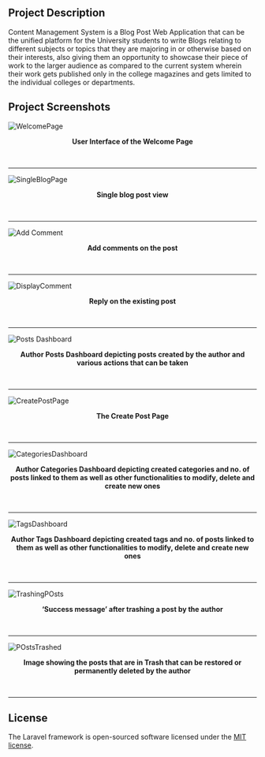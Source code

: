 ## Project Description
<p>Content Management System is a Blog Post Web Application that can be the
   unified platform for the University students to write Blogs relating to
   different subjects or topics that they are majoring in or otherwise based on
   their interests, also giving them an opportunity to showcase their piece of
   work to the larger audience as compared to the current system wherein their
   work gets published only in the college magazines and gets limited to the
   individual colleges or departments.
</p>
   
## Project Screenshots 

![WelcomePage](https://user-images.githubusercontent.com/31646033/83154656-04369c00-a11e-11ea-96de-6dce02301b90.jpg)
<p align="center"><strong>User Interface of the Welcome Page</strong></p>
<br>
<hr>

![SingleBlogPage](https://user-images.githubusercontent.com/31646033/83157884-b9b71e80-a121-11ea-8870-58531cf2526e.jpg)
<p align="center"><strong>Single blog post view</strong></p>
<br>
<hr>

![Add Comment](https://user-images.githubusercontent.com/31646033/83157894-bd4aa580-a121-11ea-911d-e4d12b455d39.png)
<p align="center"><strong>Add comments on the post</strong></p>
<br>
<hr>

![DisplayComment](https://user-images.githubusercontent.com/31646033/83157904-c0459600-a121-11ea-8050-c3534af0cbff.png)
<p align="center"><strong>Reply on the existing post</strong></p>
<br>
<hr>

![Posts Dashboard](https://user-images.githubusercontent.com/31646033/83156613-3ea13880-a120-11ea-9c69-a5ced696f2c3.png)
<p align="center"><strong>Author Posts Dashboard depicting posts created by the author and various actions that can be taken</strong></p>
<br>
<hr>

![CreatePostPage](https://user-images.githubusercontent.com/31646033/83157028-c2f3bb80-a120-11ea-9e40-b57a1d159b3b.png)
<p align="center"><strong>The Create Post Page</strong></p>
<br>
<hr>

![CategoriesDashboard](https://user-images.githubusercontent.com/31646033/83157042-c7b86f80-a120-11ea-8910-021bb36a5297.jpg)
<p align="center">
<strong>
Author Categories Dashboard depicting created categories and no.
of posts linked to them as well as other functionalities to modify,
delete and create new ones
</strong>
</p>
<br>
<hr>

![TagsDashboard](https://user-images.githubusercontent.com/31646033/83157068-cedf7d80-a120-11ea-8f64-813eb63ef1cf.jpg)
<p align="center">
<strong>
Author Tags Dashboard depicting created tags and no. of posts linked to them as well as other functionalities to modify, delete and create new ones
</strong>
</p>
<br>
<hr>

![TrashingPOsts](https://user-images.githubusercontent.com/31646033/83157544-5cbb6880-a121-11ea-8d7e-1fd45bfe9a9e.jpg)
<p align="center"><strong>‘Success message’ after trashing a post by the author</strong></p>
<br>
<hr>

![POstsTrashed](https://user-images.githubusercontent.com/31646033/83157560-61801c80-a121-11ea-9b5a-b726cf18a6aa.jpg)
<p align="center">
<strong>
Image showing the posts that are in Trash that can be restored or
permanently deleted by the author
</strong>
</p>
<br>
<hr>
                  
## License

The Laravel framework is open-sourced software licensed under the [MIT license](https://opensource.org/licenses/MIT).
